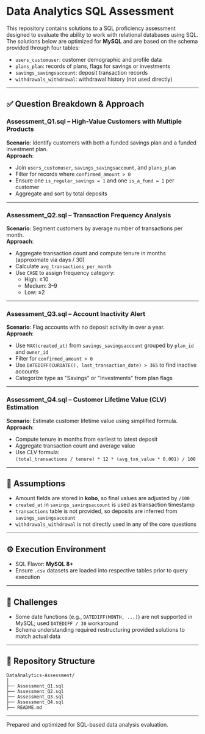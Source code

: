 
# Data Analytics SQL Assessment

This repository contains solutions to a SQL proficiency assessment designed to evaluate the ability to work with relational databases using SQL. The solutions below are optimized for **MySQL** and are based on the schema provided through four tables:

- `users_customuser`: customer demographic and profile data
- `plans_plan`: records of plans, flags for savings or investments
- `savings_savingsaccount`: deposit transaction records
- `withdrawals_withdrawal`: withdrawal history (not used directly)

---

## ✅ Question Breakdown & Approach

### **Assessment_Q1.sql – High-Value Customers with Multiple Products**

**Scenario**: Identify customers with both a funded savings plan and a funded investment plan.  
**Approach**:
- Join `users_customuser`, `savings_savingsaccount`, and `plans_plan`
- Filter for records where `confirmed_amount > 0`
- Ensure one `is_regular_savings = 1` and one `is_a_fund = 1` per customer
- Aggregate and sort by total deposits

---

### **Assessment_Q2.sql – Transaction Frequency Analysis**

**Scenario**: Segment customers by average number of transactions per month.  
**Approach**:
- Aggregate transaction count and compute tenure in months (approximate via days / 30)
- Calculate `avg_transactions_per_month`
- Use `CASE` to assign frequency category:
  - High: ≥10
  - Medium: 3–9
  - Low: ≤2

---

### **Assessment_Q3.sql – Account Inactivity Alert**

**Scenario**: Flag accounts with no deposit activity in over a year.  
**Approach**:
- Use `MAX(created_at)` from `savings_savingsaccount` grouped by `plan_id` and `owner_id`
- Filter for `confirmed_amount > 0`
- Use `DATEDIFF(CURDATE(), last_transaction_date) > 365` to find inactive accounts
- Categorize type as "Savings" or "Investments" from plan flags

---

### **Assessment_Q4.sql – Customer Lifetime Value (CLV) Estimation**

**Scenario**: Estimate customer lifetime value using simplified formula.  
**Approach**:
- Compute tenure in months from earliest to latest deposit
- Aggregate transaction count and average value
- Use CLV formula:  
  `(total_transactions / tenure) * 12 * (avg_txn_value * 0.001) / 100`

---

## 📌 Assumptions

- Amount fields are stored in **kobo**, so final values are adjusted by `/100`
- `created_at` in `savings_savingsaccount` is used as transaction timestamp
- `transactions` table is not provided, so deposits are inferred from `savings_savingsaccount`
- `withdrawals_withdrawal` is not directly used in any of the core questions

---

## ⚙️ Execution Environment

- SQL Flavor: **MySQL 8+**
- Ensure `.csv` datasets are loaded into respective tables prior to query execution

---

## 🚧 Challenges

- Some date functions (e.g., `DATEDIFF(MONTH, ...)`) are not supported in MySQL; used `DATEDIFF / 30` workaround
- Schema understanding required restructuring provided solutions to match actual data

---

## 📁 Repository Structure

```
DataAnalytics-Assessment/
│
├── Assessment_Q1.sql
├── Assessment_Q2.sql
├── Assessment_Q3.sql
├── Assessment_Q4.sql
├── README.md
```

---

Prepared and optimized for SQL-based data analysis evaluation.
